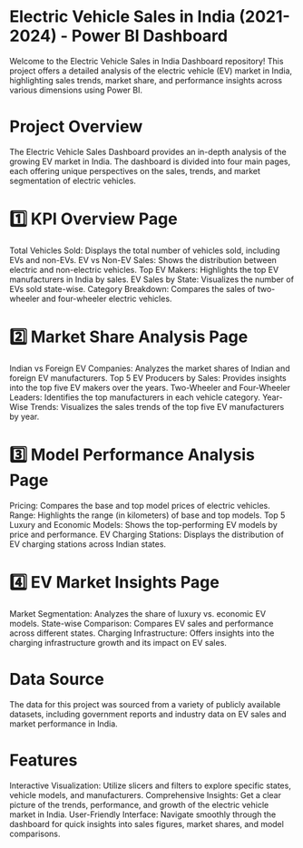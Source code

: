 # Electric Vehicle Sales in India (2021-2024) - Power BI Dashboard
Welcome to the Electric Vehicle Sales in India Dashboard repository! This project offers a detailed analysis of the electric vehicle (EV) market in India, highlighting sales trends, market share, and performance insights across various dimensions using Power BI.

# Project Overview
The Electric Vehicle Sales Dashboard provides an in-depth analysis of the growing EV market in India. The dashboard is divided into four main pages, each offering unique perspectives on the sales, trends, and market segmentation of electric vehicles.

# 1️⃣ KPI Overview Page
Total Vehicles Sold: Displays the total number of vehicles sold, including EVs and non-EVs.
EV vs Non-EV Sales: Shows the distribution between electric and non-electric vehicles.
Top EV Makers: Highlights the top EV manufacturers in India by sales.
EV Sales by State: Visualizes the number of EVs sold state-wise.
Category Breakdown: Compares the sales of two-wheeler and four-wheeler electric vehicles.

# 2️⃣ Market Share Analysis Page
Indian vs Foreign EV Companies: Analyzes the market shares of Indian and foreign EV manufacturers.
Top 5 EV Producers by Sales: Provides insights into the top five EV makers over the years.
Two-Wheeler and Four-Wheeler Leaders: Identifies the top manufacturers in each vehicle category.
Year-Wise Trends: Visualizes the sales trends of the top five EV manufacturers by year.

# 3️⃣ Model Performance Analysis Page
Pricing: Compares the base and top model prices of electric vehicles.
Range: Highlights the range (in kilometers) of base and top models.
Top 5 Luxury and Economic Models: Shows the top-performing EV models by price and performance.
EV Charging Stations: Displays the distribution of EV charging stations across Indian states.

# 4️⃣ EV Market Insights Page
Market Segmentation: Analyzes the share of luxury vs. economic EV models.
State-wise Comparison: Compares EV sales and performance across different states.
Charging Infrastructure: Offers insights into the charging infrastructure growth and its impact on EV sales.

# Data Source
The data for this project was sourced from a variety of publicly available datasets, including government reports and industry data on EV sales and market performance in India.

# Features
Interactive Visualization: Utilize slicers and filters to explore specific states, vehicle models, and manufacturers.
Comprehensive Insights: Get a clear picture of the trends, performance, and growth of the electric vehicle market in India.
User-Friendly Interface: Navigate smoothly through the dashboard for quick insights into sales figures, market shares, and model comparisons.
